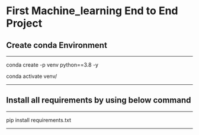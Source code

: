 # First Machine_learning End to End Project

## Create conda Environment 

---
conda create -p venv python==3.8 -y

conda activate venv/

---

## Install all requirements by using below command

---
pip install requirements.txt

---


